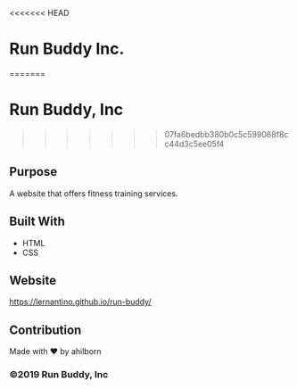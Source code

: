 
<<<<<<< HEAD
# Run Buddy Inc.
=======
# Run Buddy, Inc
>>>>>>> 07fa6bedbb380b0c5c599068f8cc44d3c5ee05f4

## Purpose
A website that offers fitness training services. 

## Built With
* HTML
* CSS

## Website
https://lernantino.github.io/run-buddy/

## Contribution
Made with ❤️ by ahilborn

### ©️2019 Run Buddy, Inc
